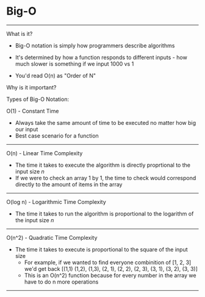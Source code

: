 # Big-O
--------
What is it?

- Big-O notation is simply how programmers describe algorithms

- It's determined by how a function responds to different inputs - how much slower is something if we input 1000 vs 1

- You'd read O(n) as "Order of N"

Why is it important?

Types of Big-O Notation:

O(1) - Constant Time
- Always take the same amount of time to be executed no matter how big our input
- Best case scenario for a function
----------------
O(n) - Linear Time Complexity
- The time it takes to execute the algorithm is directly proprtional to the input size *n*
- If we were to check an array 1 by 1, the time to check would correspond directly to the amount of items in the array

---------------
O(log n) - Logarithmic Time Complexity
- The time it takes to run the algorithm is proportional to the logarithm of the input size *n*
---------------
O(n^2) - Quadratic Time Complexity
- The time it takes to execute is proportional to the square of the input size
    - For example, if we wanted to find everyone combinition of [1, 2, 3] we'd get back [(1,1) (1,2), (1,3), (2, 1), (2, 2), (2, 3), (3, 1), (3, 2), (3, 3)]
    - This is an O(n^2) function because for every number in the array we have to do n more operations
----------------
